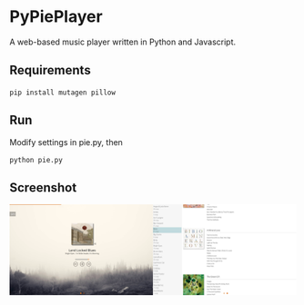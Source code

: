 # PyPiePlayer
A web-based music player written in Python and Javascript.

## Requirements
    pip install mutagen pillow

## Run
Modify settings in pie.py, then

    python pie.py

## Screenshot
![alt text](screenshot.png "Screenshot")

